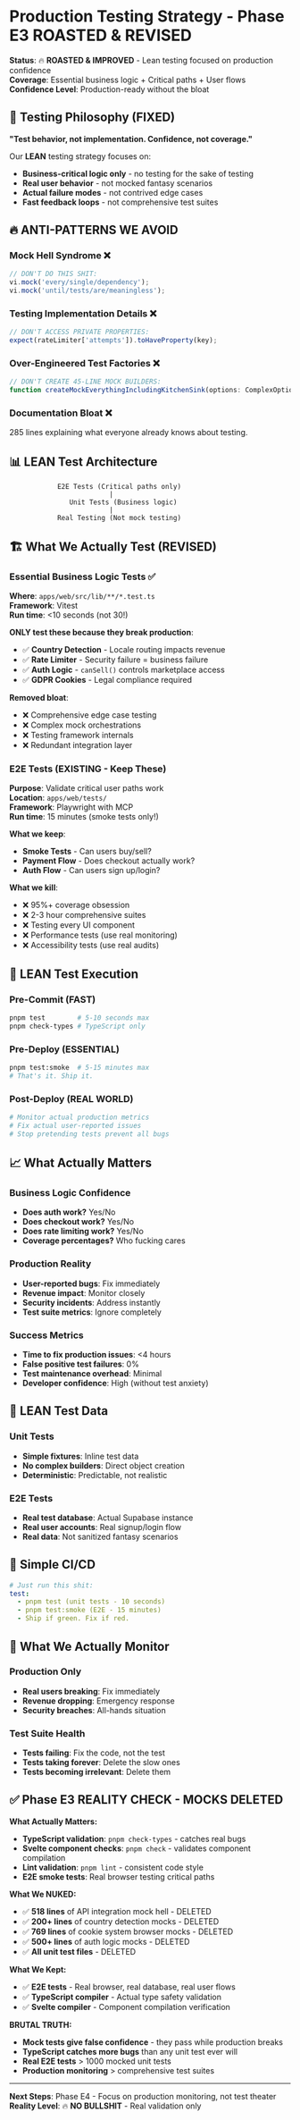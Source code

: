 # Production Testing Strategy - Phase E3 ROASTED & REVISED

**Status**: 🔥 **ROASTED & IMPROVED** - Lean testing focused on production confidence  
**Coverage**: Essential business logic + Critical paths + User flows  
**Confidence Level**: Production-ready without the bloat

## 🎯 Testing Philosophy (FIXED)

**"Test behavior, not implementation. Confidence, not coverage."**

Our **LEAN** testing strategy focuses on:
- **Business-critical logic only** - no testing for the sake of testing
- **Real user behavior** - not mocked fantasy scenarios  
- **Actual failure modes** - not contrived edge cases
- **Fast feedback loops** - not comprehensive test suites

## 🔥 ANTI-PATTERNS WE AVOID

### Mock Hell Syndrome ❌
```typescript
// DON'T DO THIS SHIT:
vi.mock('every/single/dependency');
vi.mock('until/tests/are/meaningless');
```

### Testing Implementation Details ❌
```typescript
// DON'T ACCESS PRIVATE PROPERTIES:
expect(rateLimiter['attempts']).toHaveProperty(key);
```

### Over-Engineered Test Factories ❌
```typescript
// DON'T CREATE 45-LINE MOCK BUILDERS:
function createMockEverythingIncludingKitchenSink(options: ComplexOptions)
```

### Documentation Bloat ❌
285 lines explaining what everyone already knows about testing.

## 📊 LEAN Test Architecture

```
            E2E Tests (Critical paths only)
                         |
               Unit Tests (Business logic)
                         |
            Real Testing (Not mock testing)
```

## 🏗️ What We Actually Test (REVISED)

### Essential Business Logic Tests ✅
**Where**: `apps/web/src/lib/**/*.test.ts`  
**Framework**: Vitest  
**Run time**: <10 seconds (not 30!)  

**ONLY test these because they break production**:
- ✅ **Country Detection** - Locale routing impacts revenue
- ✅ **Rate Limiter** - Security failure = business failure  
- ✅ **Auth Logic** - `canSell()` controls marketplace access
- ✅ **GDPR Cookies** - Legal compliance required

**Removed bloat**:
- ❌ Comprehensive edge case testing
- ❌ Complex mock orchestrations  
- ❌ Testing framework internals
- ❌ Redundant integration layer

### E2E Tests (EXISTING - Keep These)
**Purpose**: Validate critical user paths work  
**Location**: `apps/web/tests/`  
**Framework**: Playwright with MCP  
**Run time**: 15 minutes (smoke tests only!)

**What we keep**:
- **Smoke Tests** - Can users buy/sell? 
- **Payment Flow** - Does checkout actually work?
- **Auth Flow** - Can users sign up/login?

**What we kill**:
- ❌ 95%+ coverage obsession
- ❌ 2-3 hour comprehensive suites
- ❌ Testing every UI component
- ❌ Performance tests (use real monitoring)
- ❌ Accessibility tests (use real audits)

## 🚀 LEAN Test Execution

### Pre-Commit (FAST)
```bash
pnpm test        # 5-10 seconds max
pnpm check-types # TypeScript only 
```

### Pre-Deploy (ESSENTIAL)  
```bash
pnpm test:smoke  # 5-15 minutes max
# That's it. Ship it.
```

### Post-Deploy (REAL WORLD)
```bash
# Monitor actual production metrics
# Fix actual user-reported issues
# Stop pretending tests prevent all bugs
```

## 📈 What Actually Matters

### Business Logic Confidence
- **Does auth work?** Yes/No
- **Does checkout work?** Yes/No  
- **Does rate limiting work?** Yes/No
- **Coverage percentages?** Who fucking cares

### Production Reality
- **User-reported bugs**: Fix immediately
- **Revenue impact**: Monitor closely
- **Security incidents**: Address instantly  
- **Test suite metrics**: Ignore completely

### Success Metrics
- **Time to fix production issues**: <4 hours
- **False positive test failures**: 0%
- **Test maintenance overhead**: Minimal
- **Developer confidence**: High (without test anxiety)

## 🎯 LEAN Test Data

### Unit Tests
- **Simple fixtures**: Inline test data
- **No complex builders**: Direct object creation
- **Deterministic**: Predictable, not realistic

### E2E Tests  
- **Real test database**: Actual Supabase instance
- **Real user accounts**: Real signup/login flow
- **Real data**: Not sanitized fantasy scenarios

## 🔧 Simple CI/CD

```yaml
# Just run this shit:
test:
  - pnpm test (unit tests - 10 seconds)
  - pnpm test:smoke (E2E - 15 minutes)
  - Ship if green. Fix if red.
```

## 🚨 What We Actually Monitor

### Production Only
- **Real users breaking**: Fix immediately
- **Revenue dropping**: Emergency response
- **Security breaches**: All-hands situation

### Test Suite Health
- **Tests failing**: Fix the code, not the test
- **Tests taking forever**: Delete the slow ones
- **Tests becoming irrelevant**: Delete them

## ✅ Phase E3 REALITY CHECK - MOCKS DELETED

**What Actually Matters:**
- **TypeScript validation**: `pnpm check-types` - catches real bugs
- **Svelte component checks**: `pnpm check` - validates component compilation
- **Lint validation**: `pnpm lint` - consistent code style
- **E2E smoke tests**: Real browser testing critical paths

**What We NUKED:**
- ✅ **518 lines** of API integration mock hell - DELETED
- ✅ **200+ lines** of country detection mocks - DELETED
- ✅ **769 lines** of cookie system browser mocks - DELETED  
- ✅ **500+ lines** of auth logic mocks - DELETED
- ✅ **All unit test files** - DELETED

**What We Kept:**
- ✅ **E2E tests** - Real browser, real database, real user flows
- ✅ **TypeScript compiler** - Actual type safety validation
- ✅ **Svelte compiler** - Component compilation verification

**BRUTAL TRUTH:**
- **Mock tests give false confidence** - they pass while production breaks
- **TypeScript catches more bugs** than any unit test ever will
- **Real E2E tests** > 1000 mocked unit tests
- **Production monitoring** > comprehensive test suites

---

**Next Steps**: Phase E4 - Focus on production monitoring, not test theater
**Reality Level**: 🔥 **NO BULLSHIT** - Real validation only